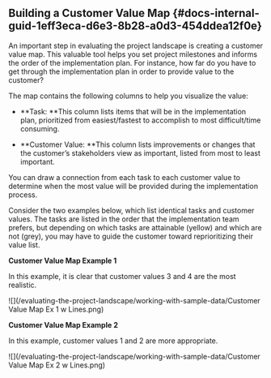 ## Building a Customer Value Map {#docs-internal-guid-1eff3eca-d6e3-8b28-a0d3-454ddea12f0e}

An important step in evaluating the project landscape is creating a customer value map. This valuable tool helps you set project milestones and informs the order of the implementation plan. For instance, how far do you have to get through the implementation plan in order to provide value to the customer? 

The map contains the following columns to help you visualize the value:

* **Task: **This column lists items that will be in the implementation plan, prioritized from easiest/fastest to accomplish to most difficult/time consuming.

* **Customer Value: **This column lists improvements or changes that the customer’s stakeholders view as important, listed from most to least important.

You can draw a connection from each task to each customer value to determine when the most value will be provided during the implementation process.

Consider the two examples below, which list identical tasks and customer values. The tasks are listed in the order that the implementation team prefers, but depending on which tasks are attainable \(yellow\) and which are not \(grey\), you may have to guide the customer toward reprioritizing their value list.

**Customer Value Map Example 1**

In this example, it is clear that customer values 3 and 4 are the most realistic.

![](/evaluating-the-project-landscape/working-with-sample-data/Customer Value Map Ex 1 w Lines.png)

**Customer Value Map Example 2**

In this example, customer values 1 and 2 are more appropriate.

![](/evaluating-the-project-landscape/working-with-sample-data/Customer Value Map Ex 2 w Lines.png)

